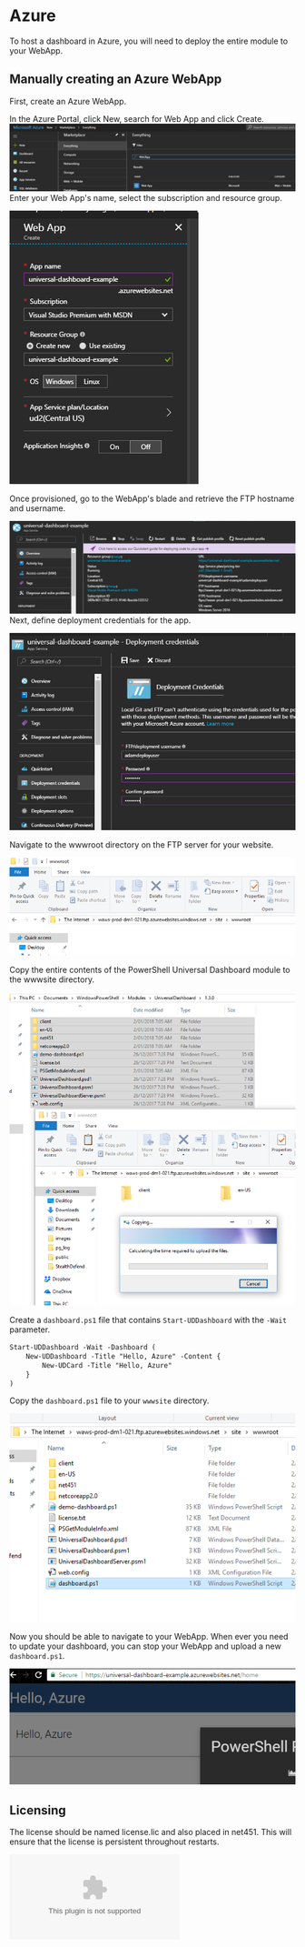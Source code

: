 # Azure

To host a dashboard in Azure, you will need to deploy the entire module to your WebApp.

## Manually creating an Azure WebApp

First, create an Azure WebApp.

In the Azure Portal, click New, search for Web App and click Create.![](../.gitbook/assets/azure-web-app.png)Enter your Web App's name, select the subscription and resource group.

![](../.gitbook/assets/azure-create-new-webapp.png)

Once provisioned, go to the WebApp's blade and retrieve the FTP hostname and username.

![](../.gitbook/assets/azure-ftp-username.png)Next, define deployment credentials for the app.

![](../.gitbook/assets/azure-deployment-credentials.png)

Navigate to the wwwroot directory on the FTP server for your website.

![](../.gitbook/assets/ftp-website.png)

Copy the entire contents of the PowerShell Universal Dashboard module to the wwwsite directory.

![](../.gitbook/assets/azure-copy-files.png)

Create a `dashboard.ps1` file that contains `Start-UDDashboard` with the `-Wait` parameter.

```text
Start-UDDashboard -Wait -Dashboard (
    New-UDDashboard -Title "Hello, Azure" -Content {
        New-UDCard -Title "Hello, Azure"
    }
)
```

Copy the `dashboard.ps1` file to your `wwwsite` directory.

![](../.gitbook/assets/finished-site-dir.png)

Now you should be able to navigate to your WebApp. When ever you need to update your dashboard, you can stop your WebApp and upload a new `dashboard.ps1`.

![](../.gitbook/assets/hello-azure.png)

## Licensing

The license should be named license.lic and also placed in net451. This will ensure that the license is persistent throughout restarts.

![](../.gitbook/assets/iis-license.bin)

